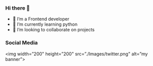 ### Hi there 👋






- 🔭 I’m a Frontend developer
- 🌱 I’m currently learning python
- 👯 I’m looking to collaborate on projects

### Social Media

<p align=”center”>

<img width=”200" height=”200" src=”./Images/twitter.png" alt=”my banner”>

</p>





